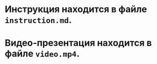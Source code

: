 # Инструкция находится в файле `instruction.md`.
# Видео-презентация находится в файле `video.mp4`.
